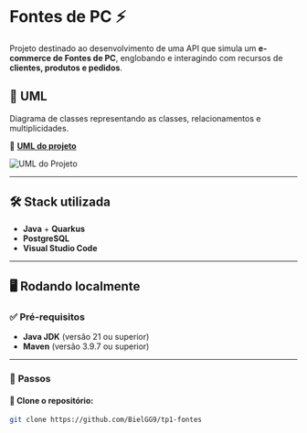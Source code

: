 # **Fontes de PC** ⚡  
Projeto destinado ao desenvolvimento de uma API que simula um **e-commerce de Fontes de PC**, englobando e interagindo com recursos de **clientes, produtos e pedidos**.  

## 📌 **UML**  
Diagrama de classes representando as classes, relacionamentos e multiplicidades.  

📂 **[UML do projeto](docs/UML%20tp1-fontes.jpg)**  

![UML do Projeto](docs/UML.png) 

---

## 🛠 **Stack utilizada**  
- **Java** + **Quarkus**  
- **PostgreSQL**  
- **Visual Studio Code**  

---

## 🖥️ **Rodando localmente**  

### ✅ **Pré-requisitos**  
- **Java JDK** (versão 21 ou superior)  
- **Maven** (versão 3.9.7 ou superior)  

---

### 📌 **Passos**  

#### 🔹 Clone o repositório:  

```sh
git clone https://github.com/BielGG9/tp1-fontes
